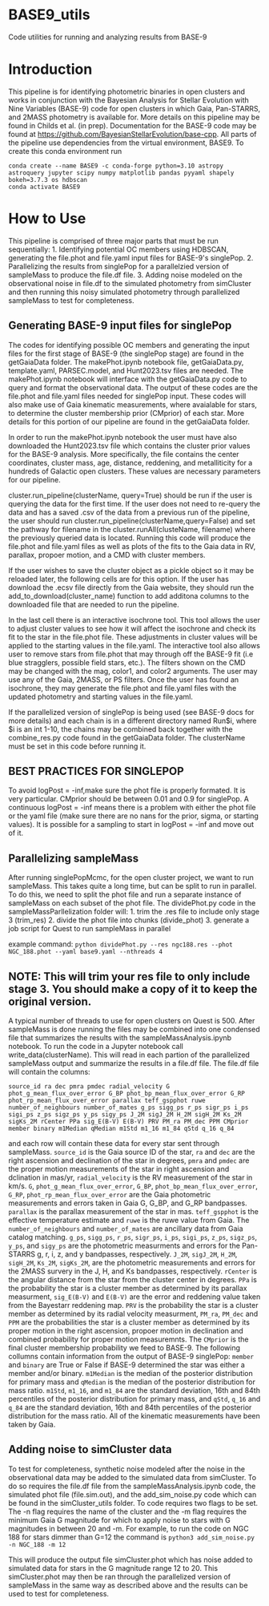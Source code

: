# BASE9_utils
Code utilities for running and analyzing results from BASE-9 

# Introduction
This pipeline is for identifying photometric binaries in open clusters and works in conjunction with the Bayesian Analysis for Stellar Evolution with Nine Variables (BASE-9) code for open clusters in which Gaia, Pan-STARRS, and 2MASS photometry is available for.  More details on this pipeline may be found in Childs et al. (in prep).  Documentation for the BASE-9 code may be found at https://github.com/BayesianStellarEvolution/base-cpp.  All parts of the pipeline use dependencies from the virtual environment, BASE9.  To create this conda environment run

```
conda create --name BASE9 -c conda-forge python=3.10 astropy astroquery jupyter scipy numpy matplotlib pandas pyyaml shapely bokeh=3.7.3 os hdbscan
conda activate BASE9
```

# How to Use
This pipeline is comprised of three major parts that must be run sequentially:
	1. Identifying potential OC members using HDBSCAN, generating the file.phot and file.yaml input files for BASE-9's singlePop.
 	2. Parallelizing the results from singlePop for a parallelzied version of sampleMass to produce the file.df file.
  	3.  Adding noise modeled on the observational noise in file.df to the simulated photometry from simCluster and then running this noisy simulated photometry through parallelized sampleMass to test for completeness.
  ## Generating BASE-9 input files for singlePop

  The codes for identifying possible OC members and generating the input files for the first stage of BASE-9 (the singlePop stage) are found in the getGaiaData folder.  The makePhot.ipynb notebook file, getGaiaData.py, template.yaml, PARSEC.model, and Hunt2023.tsv files are needed.  The makePhot.ipynb notebook will interface with the getGaiaData.py code to query and format the observational data.  The output of these codes are the file.phot and file.yaml files needed for singlePop input.  These codes will also make use of Gaia kinematic measurements, where avaialable for stars, to determine the cluster membership prior (CMprior) of each star.  More details for this portion of our pipeline are found in the getGaiaData folder.
  
  In order to run the makePhot.ipynb notebook the user must have also downloaded the Hunt2023.tsv file which contains the cluster prior values for the BASE-9 analysis.  More specifically, the file contains the center coordinates, cluster mass, age, distance, reddening, and metalliticity for a hundreds of Galactic open clusters.  These values are necessary parameters for our pipeline.

  cluster.run_pipeline(clusterName, query=True) should be run if the user is querying the data for the first time.  If the user does not need to re-query the data and has a saved .csv of the data from a previous run of the pipeline, the user should run cluster.run_pipeline(clusterName,query=False) and set the pathway for filename in the cluster.runAll(clusteName, filename) where the previously queried data is located.  Running this code will produce the file.phot and file.yaml files as well as plots of the fits to the Gaia data in RV, parallax, propoer motion, and a CMD with cluster members.

  If the user wishes to save the cluster object as a pickle object so it may be reloaded later, the following cells are for this option.  If the user has download the .ecsv file directly from the Gaia website, they should run the add_to_download(cluster_name) function to add additona columns to the downloaded file that are needed to run the pipeline.

  In the last cell there is an interactive isochrone tool.  This tool allows the user to adjust cluster values to see how it will affect the isochrone and check its fit to the star in the file.phot file.  These adjustments in cluster values will be applied to the starting values in the file.yaml.  The interactive tool also allows user to remove stars from file.phot that may through off the BASE-9 fit (i.e blue stragglers, possible field stars, etc.).  The filters shown on the CMD may be changed with the mag, color1, and color2 arguments.  The user may use any of the Gaia, 2MASS, or PS filters.  Once the user has found an isochrone, they may generate the file.phot and file.yaml files with the updated photometry and starting values in the file.yaml.

If the parallelized version of singlePop is being used (see BASE-9 docs for more details) and each chain is in a different directory named Run$i, where $i is an int 1-10, the chains may be combined back together with the combine_res.py code found in the getGaiaData folder.  The clusterName must be set in this code before running it.

## BEST PRACTICES FOR SINGLEPOP
To avoid logPost = -inf,make sure the phot file is properly formated. It is very particular. 
CMprior should be between 0.01 and 0.9 for singlePop.  A continuous logPost = -inf means there is a problem with either the phot file or the yaml file (make sure there are no nans for the prior, sigma, or starting values).  It is possible for a sampling to start in logPost = -inf and move out of it.
  ##  Parallelizing sampleMass

  After running singlePopMcmc, for the open cluster project, we want to run sampleMass.  This takes quite a long time, but can be split to run in parallel.  To do this, we need to split the phot file and run a separate instance of sampleMass on each subset of the phot file.  The dividePhot.py code in the sampleMassParllelization folder will:
	1. trim the .res file to include only stage 3 (trim_res)
	2. divide the phot file into chunks (divide_phot)
	3. generate a job script for Quest to run sampleMass in parallel

example command:
` python dividePhot.py --res ngc188.res --phot NGC_188.phot --yaml base9.yaml --nthreads 4 `

## NOTE: This will trim your res file to only include stage 3.  You should make a copy of it to keep the original version.

A typical number of threads to use for open clusters on Quest is 500.  After sampleMass is done running the files may be combined into one condensed file that summarizes the results with the sampleMassAnalysis.ipynb notebook.  To run the code in a Jupyter notebook call write_data(clusterName).  This will read in each partion of the parallelized sampleMass output and summarize the results in a file.df file.  The file.df file will contain the columns:  

` source_id ra dec pmra pmdec radial_velocity G phot_g_mean_flux_over_error G_BP phot_bp_mean_flux_over_error G_RP phot_rp_mean_flux_over_error parallax teff_gspphot ruwe number_of_neighbours number_of_mates g_ps sigg_ps r_ps sigr_ps i_ps sigi_ps z_ps sigz_ps y_ps sigy_ps J_2M sigJ_2M H_2M sigH_2M Ks_2M sigKs_2M rCenter PPa sig_E(B-V) E(B-V) PRV PM_ra PM_dec PPM CMprior member binary m1Median qMedian m1Std m1_16 m1_84 qStd q_16 q_84 `

and each row will contain these data for every star sent through sampleMass.  `source_id` is the Gaia source ID of the star, `ra` and `dec` are the right ascension and declination of the star in degrees, `pmra` and `pmdec` are the proper motion measurements of the star in right ascension and dclination in mas/yr, `radial_velocity` is the RV measurement of the star in km/s.  `G`, `phot_g_mean_flux_over_error`, `G_BP`, `phot_bp_mean_flux_over_error`, `G_RP`, `phot_rp_mean_flux_over_error` are the Gaia photometric measurements and errors taken in Gaia G, G_BP, and G_RP bandpasses. `parallax` is the parallax measurement of the star in mas.  `teff_gspphot` is the effective temperature estimate and `ruwe` is the ruwe value from Gaia. The `number_of_neighbours` and `number_of_mates` are ancillary data from Gaia catalog matching. `g_ps`, `sigg_ps`, `r_ps`, `sigr_ps`, `i_ps`, `sigi_ps`, `z_ps`, `sigz_ps`, `y_ps`, and `sigy_ps` are the photometric measurments and errors for the Pan-STARRS g, r, i, z, and y bandpasses, respectively.  `J_2M`, `sigJ_2M`, `H_2M`, `sigH_2M`, `Ks_2M`, `sigKs_2M`, are the photometric measurements and errors for the 2MASS survery in the J, H, and Ks bandpasses, respectively. `rCenter` is the angular distance from the star from the cluster center in degrees. `PPa` is the probability the star is a cluster member as determined by its parallax measurment, `sig_E(B-V)` and `E(B-V)` are the error and reddening value taken from the Bayestarr reddening map. `PRV` is the probability the star is a cluster member as determined by its radial velocity measurment, `PM_ra`, `PM_dec` and `PPM` are the probabilities the star is a cluster member as determined by its proper motion in the right ascension, propoer motion in declination and combined probability for proper motion measuremnts.  The `CMprior` is the final cluster membership probability we feed to BASE-9.  The following collumns contain information from the output of BASE-9 singlePop: `member` and `binary` are True or False if BASE-9 determined the star was either a member and/or binary. `m1Median` is the median of the posterior distribution for primary mass and `qMedian` is the median of the posterior distribution for mass ratio.  `m1Std`, `m1_16`, and  `m1_84` are the standard deviation, 16th and 84th percentiles of the posterior distribution for primary mass, and `qStd`, `q_16` and `q_84` are the standard deviation, 16th and 84th percentiles of the posterior distribution for the mass ratio.  All of the kinematic measurements have been taken by Gaia.

  ## Adding noise to simCluster data
  To test for completeness, synthetic noise modeled after the noise in the observational data may be added to the simulated data from simCluster.  To do so requires the file.df file from the sampleMassAnalysis.ipynb code, the simulated phot file (file.sim.out), and the add_sim_noise.py code which can be found in the simCluster_utils folder.  To code requires two flags to be set.  The -n flag requires the name of the cluster and the -m flag requires the minimum Gaia G magnitude for which to apply noise to stars with G magnitudes in between 20 and -m.  For example, to run the code on NGC 188 for stars dimmer than G=12 the command is
  ` python3 add_sim_noise.py -n NGC_188 -m 12 `

  This will produce the output file simCluster.phot which has noise added to simulated data for stars in the G magnitude range 12 to 20.  This simCluster.phot may then be ran through the parallelized version of sampleMass in the same way as described above and the results can be used to test for completeness.
